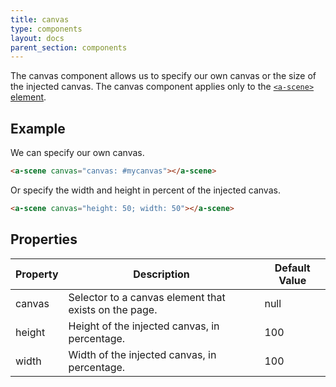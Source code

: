 ```yaml
---
title: canvas
type: components
layout: docs
parent_section: components
---
```


The canvas component allows us to specify our own canvas or the size of the injected canvas. The canvas component applies only to the [`<a-scene>` element][scene].

## Example

We can specify our own canvas.

```html
<a-scene canvas="canvas: #mycanvas"></a-scene>
```

Or specify the width and height in percent of the injected canvas.

```html
<a-scene canvas="height: 50; width: 50"></a-scene>
```

## Properties

| Property | Description                                           | Default Value |
|----------|-------------------------------------------------------|---------------|
| canvas   | Selector to a canvas element that exists on the page. | null          |
| height   | Height of the injected canvas, in percentage.         | 100           |
| width    | Width of the injected canvas, in percentage.          | 100           |

[scene]: ../core/scene.md
